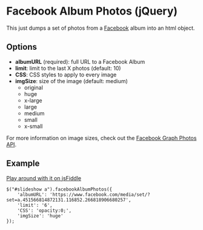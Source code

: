 # Facebook Album Photos (jQuery)

This just dumps a set of photos from a [Facebook](http://facebook.com) album into an html object.

## Options

* **albumURL** (required): full URL to a  Facebook Album
* **limit**: limit to the last X photos (default: 10)
* **CSS**: CSS styles to apply to every image
* **imgSize**: size of the image (default: medium)
	* original
	* huge
	* x-large
	* large
	* medium
	* small
	* x-small

For more information on image sizes, check out the [Facebook Graph Photos API](https://developers.facebook.com/docs/reference/api/photo/).

## Example

[Play around with it on jsFiddle](http://jsfiddle.net/chris79/cEN9v/)

	$("#slideshow a").facebookAlbumPhotos({
		'albumURL': 'https://www.facebook.com/media/set/?set=a.451566814872131.116852.266818906680257',
		'limit': '6',
		'CSS': 'opacity:0;',
		'imgSize': 'huge'
	});
